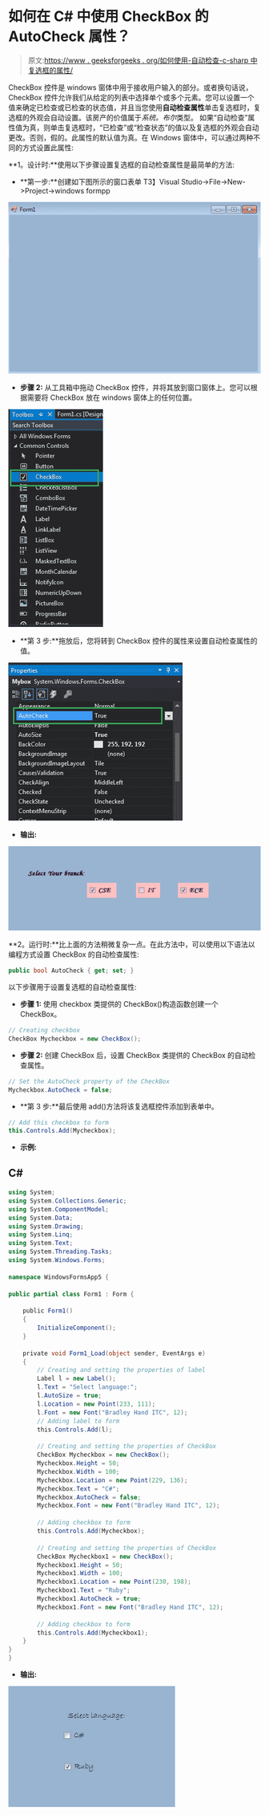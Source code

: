 # 如何在 C# 中使用 CheckBox 的 AutoCheck 属性？

> 原文:[https://www . geeksforgeeks . org/如何使用-自动检查-c-sharp 中复选框的属性/](https://www.geeksforgeeks.org/how-to-use-autocheck-property-of-checkbox-in-c-sharp/)

CheckBox 控件是 windows 窗体中用于接收用户输入的部分。或者换句话说，CheckBox 控件允许我们从给定的列表中选择单个或多个元素。您可以设置一个值来确定已检查或已检查的状态值，并且当您使用**自动检查属性**单击复选框时，复选框的外观会自动设置。该房产的价值属于*系统。布尔*类型。
如果“自动检查”属性值为真，则单击复选框时，“已检查”或“检查状态”的值以及复选框的外观会自动更改。否则，假的。此属性的默认值为真。在 Windows 窗体中，可以通过两种不同的方式设置此属性:

**1。设计时:**使用以下步骤设置复选框的自动检查属性是最简单的方法:

*   **第一步:**创建如下图所示的窗口表单
    T3】Visual Studio->File->New->Project->windows formpp

![](img/2ddebe34e4657619941285899ab3c91f.png)

*   **步骤 2:** 从工具箱中拖动 CheckBox 控件，并将其放到窗口窗体上。您可以根据需要将 CheckBox 放在 windows 窗体上的任何位置。

![](img/e7225de327187dbfa4127c7ddbf8a761.png)

*   **第 3 步:**拖放后，您将转到 CheckBox 控件的属性来设置自动检查属性的值。

![](img/c80f2acef46431ff0460a255e9c0f2dd.png)

*   **输出:**

![](img/12a181a5ac756404e796402925dad46c.png)

**2。运行时:**比上面的方法稍微复杂一点。在此方法中，可以使用以下语法以编程方式设置 CheckBox 的自动检查属性:

```cs
public bool AutoCheck { get; set; }
```

以下步骤用于设置复选框的自动检查属性:

*   **步骤 1:** 使用 checkbox 类提供的 CheckBox()构造函数创建一个 CheckBox。

```cs
// Creating checkbox
CheckBox Mycheckbox = new CheckBox();
```

*   **步骤 2:** 创建 CheckBox 后，设置 CheckBox 类提供的 CheckBox 的自动检查属性。

```cs
// Set the AutoCheck property of the CheckBox
Mycheckbox.AutoCheck = false;
```

*   **第 3 步:**最后使用 add()方法将该复选框控件添加到表单中。

```cs
// Add this checkbox to form
this.Controls.Add(Mycheckbox);
```

*   **示例:**

## C#

```cs
using System;
using System.Collections.Generic;
using System.ComponentModel;
using System.Data;
using System.Drawing;
using System.Linq;
using System.Text;
using System.Threading.Tasks;
using System.Windows.Forms;

namespace WindowsFormsApp5 {

public partial class Form1 : Form {

    public Form1()
    {
        InitializeComponent();
    }

    private void Form1_Load(object sender, EventArgs e)
    {
        // Creating and setting the properties of label
        Label l = new Label();
        l.Text = "Select language:";
        l.AutoSize = true;
        l.Location = new Point(233, 111);
        l.Font = new Font("Bradley Hand ITC", 12);
        // Adding label to form
        this.Controls.Add(l);

        // Creating and setting the properties of CheckBox
        CheckBox Mycheckbox = new CheckBox();
        Mycheckbox.Height = 50;
        Mycheckbox.Width = 100;
        Mycheckbox.Location = new Point(229, 136);
        Mycheckbox.Text = "C#";
        Mycheckbox.AutoCheck = false;
        Mycheckbox.Font = new Font("Bradley Hand ITC", 12);

        // Adding checkbox to form
        this.Controls.Add(Mycheckbox);

        // Creating and setting the properties of CheckBox
        CheckBox Mycheckbox1 = new CheckBox();
        Mycheckbox1.Height = 50;
        Mycheckbox1.Width = 100;
        Mycheckbox1.Location = new Point(230, 198);
        Mycheckbox1.Text = "Ruby";
        Mycheckbox1.AutoCheck = true;
        Mycheckbox1.Font = new Font("Bradley Hand ITC", 12);

        // Adding checkbox to form
        this.Controls.Add(Mycheckbox1);
    }
}
}
```

*   **输出:**

![](img/a1abd3d6bfe8409372e15309472a06d0.png)